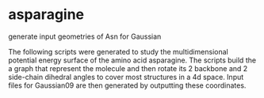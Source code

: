 # asparagine
generate input geometries of Asn for Gaussian

The following scripts were generated to study the multidimensional potential energy surface of the amino acid asparagine. The scripts build the a graph that represent the molecule and then rotate its 2 backbone and 2 side-chain dihedral angles to cover most structures in a 4d space. Input files for Gaussian09 are then generated by outputting these coordinates.
